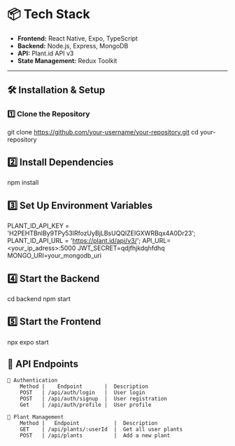 # 📦 Tech Stack
- **Frontend:** React Native, Expo, TypeScript
- **Backend:** Node.js, Express, MongoDB
- **API:** Plant.id API v3
- **State Management:** Redux Toolkit

---

## 🛠 Installation & Setup

### 1️⃣ Clone the Repository
git clone https://github.com/your-username/your-repository.git
cd your-repository

## 2️⃣ Install Dependencies
npm install

## 3️⃣ Set Up Environment Variables

PLANT_ID_API_KEY = 'H2PEHTBnlBy9TPy53lRfozUyBjLBsUQQlZEIGXWRBqx4A0Dr23';
PLANT_ID_API_URL = 'https://plant.id/api/v3/';
API_URL=<your_ip_adress>:5000
JWT_SECRET=qdjfhjkdqhfdhq
MONGO_URI=your_mongodb_uri

## 4️⃣ Start the Backend
cd backend
npm start

## 5️⃣ Start the Frontend
npx expo start


## 📌 API Endpoints

    🔹 Authentication
        Method |	Endpoint	   |  Description
        POST   | /api/auth/login   |  User login
        POST   | /api/auth/signup  |  User registration
        Get	   | /api/auth/profile |  User profile

    🔹 Plant Management
        Method |   Endpoint	          |  Description
        GET	   | /api/plants/:userId  |  Get all user plants
        POST   | /api/plants	      |  Add a new plant



